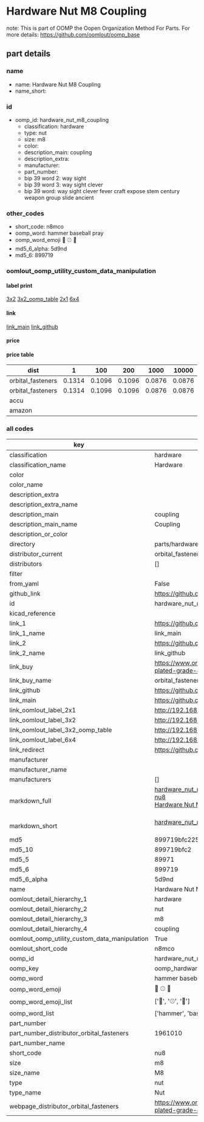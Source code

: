 # Hardware Nut M8 Coupling  

note: This is part of OOMP the Oopen Organization Method For Parts. For more details: https://github.com/oomlout/oomp_base

##  part details
  







### name
* name: Hardware Nut M8 Coupling
* name_short: 
### id
* oomp_id: hardware_nut_m8_coupling
  * classification: hardware
  * type: nut
  * size: m8
  * color: 
  * description_main: coupling
  * description_extra: 
  * manufacturer: 
  * part_number: 
  * bip 39 word 2: way sight
  * bip 39 word 3: way sight clever
  * bip 39 word: way sight clever fever craft expose stem century weapon group slide ancient

### other_codes
* short_code: n8mco
* oomp_word: hammer baseball pray
* oomp_word_emoji :hammer: :baseball: :pray:
* md5_6_alpha: 5d9nd
* md5_6: 899719






### oomlout_oomp_utility_custom_data_manipulation
#### label print
[3x2](http://192.168.1.245:1112/?label=oomp%205d9nd)
[3x2_oomp_table](http://192.168.1.108:1112/?label=oomp%205d9nd)
[2x1](http://192.168.1.242:1112/?label=oomp%205d9nd)
[6x4](http://192.168.1.55:1112/?label=oomp%205d9nd)    

#### link

[link_main](https://github.com/oomlout/oomlout_oomp_version_1_messy/tree/main/parts/hardware_nut_m8_coupling) [link_github](https://github.com/oomlout/oomlout_oomp_version_1_messy/tree/main/parts/hardware_nut_m8_coupling)                             

#### price

#### price table
| dist | 1 | 100 | 200 | 1000 | 10000 |
|------|---|-----|-----|------|-------|
| orbital_fasteners | 0.1314 | 0.1096 | 0.1096 | 0.0876 | 0.0876 |
| orbital_fasteners | 0.1314 | 0.1096 | 0.1096 | 0.0876 | 0.0876 | 
| accu |  |  |  |  |  | 
| amazon |  |  |  |  |  | 















### all codes 
| key | value |  
| --- | --- |  
| classification | hardware |  
| classification_name | Hardware |  
| color |  |  
| color_name |  |  
| description_extra |  |  
| description_extra_name |  |  
| description_main | coupling |  
| description_main_name | Coupling |  
| description_or_color |   |  
| directory | parts/hardware_nut_m8_coupling |  
| distributor_current | orbital_fasteners |  
| distributors | [] |  
| filter |  |  
| from_yaml | False |  
| github_link | https://github.com/oomlout/oomlout_oomp_part_src/tree/main/parts/hardware_nut_m8_coupling |  
| id | hardware_nut_m8_coupling |  
| kicad_reference |  |  
| link_1 | https://github.com/oomlout/oomlout_oomp_version_1_messy/tree/main/parts/hardware_nut_m8_coupling |  
| link_1_name | link_main |  
| link_2 | https://github.com/oomlout/oomlout_oomp_version_1_messy/tree/main/parts/hardware_nut_m8_coupling |  
| link_2_name | link_github |  
| link_buy | https://www.orbitalfasteners.co.uk/products/studding-connectors-mild-steel-m8x24-bright-zinc-plated-grade-4-din-6334 |  
| link_buy_name | orbital_fasteners |  
| link_github | https://github.com/oomlout/oomlout_oomp_version_1_messy/tree/main/parts/hardware_nut_m8_coupling |  
| link_main | https://github.com/oomlout/oomlout_oomp_version_1_messy/tree/main/parts/hardware_nut_m8_coupling |  
| link_oomlout_label_2x1 | http://192.168.1.242:1112/?label=oomp%205d9nd |  
| link_oomlout_label_3x2 | http://192.168.1.245:1112/?label=oomp%205d9nd |  
| link_oomlout_label_3x2_oomp_table | http://192.168.1.108:1112/?label=oomp%205d9nd |  
| link_oomlout_label_6x4 | http://192.168.1.55:1112/?label=oomp%205d9nd |  
| link_redirect | https://github.com/oomlout/oomlout_oomp_version_1_messy/tree/main/parts/hardware_nut_m8_coupling |  
| manufacturer |  |  
| manufacturer_name |  |  
| manufacturers | [] |  
| markdown_full | [hardware_nut_m8_coupling](none)<br>[nu8](none)<br>[Hardware Nut M8 Coupling](none)<br><br> |  
| markdown_short | [hardware_nut_m8_coupling](none)<br><br> |  
| md5 | 899719bfc2257aa94299055655320fc0 |  
| md5_10 | 899719bfc2 |  
| md5_5 | 89971 |  
| md5_6 | 899719 |  
| md5_6_alpha | 5d9nd |  
| name | Hardware Nut M8 Coupling |  
| oomlout_detail_hierarchy_1 | hardware |  
| oomlout_detail_hierarchy_2 | nut |  
| oomlout_detail_hierarchy_3 | m8 |  
| oomlout_detail_hierarchy_4 | coupling |  
| oomlout_oomp_utility_custom_data_manipulation | True |  
| oomlout_short_code | n8mco |  
| oomp_id | hardware_nut_m8_coupling |  
| oomp_key | oomp_hardware_nut_m8_coupling |  
| oomp_word | hammer baseball pray |  
| oomp_word_emoji | :hammer: :baseball: :pray: |  
| oomp_word_emoji_list | [':hammer:', ':baseball:', ':pray:'] |  
| oomp_word_list | ['hammer', 'baseball', 'pray'] |  
| part_number |  |  
| part_number_distributor_orbital_fasteners | 1961010 |  
| part_number_name |  |  
| short_code | nu8 |  
| size | m8 |  
| size_name | M8 |  
| type | nut |  
| type_name | Nut |  
| webpage_distributor_orbital_fasteners | https://www.orbitalfasteners.co.uk/products/studding-connectors-mild-steel-m8x24-bright-zinc-plated-grade-4-din-6334 |  
